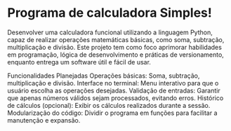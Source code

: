 # Programa de calculadora Simples!
Desenvolver uma calculadora funcional utilizando a linguagem Python, capaz de realizar operações matemáticas básicas, como soma, subtração, multiplicação e divisão. Este projeto tem como foco aprimorar habilidades em programação, lógica de desenvolvimento e práticas de versionamento, enquanto entrega um software útil e fácil de usar.

Funcionalidades Planejadas
Operações básicas: Soma, subtração, multiplicação e divisão.
Interface no terminal: Menu interativo para que o usuário escolha as operações desejadas.
Validação de entradas: Garantir que apenas números válidos sejam processados, evitando erros.
Histórico de cálculos (opcional): Exibir os cálculos realizados durante a sessão.
Modularização do código: Dividir o programa em funções para facilitar a manutenção e expansão.
